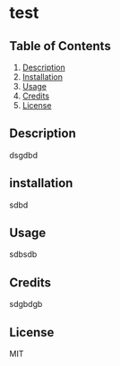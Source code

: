 # test
  ## Table of Contents
  1. [Description](#description)
  2. [Installation](#installation)
  3. [Usage](#usage)
  4. [Credits](#credits)
  5. [License](#license)
  ## Description
  dsgdbd
  ## installation
  sdbd
  ## Usage
  sdbsdb
  ## Credits
  sdgbdgb
  ## License
  MIT
